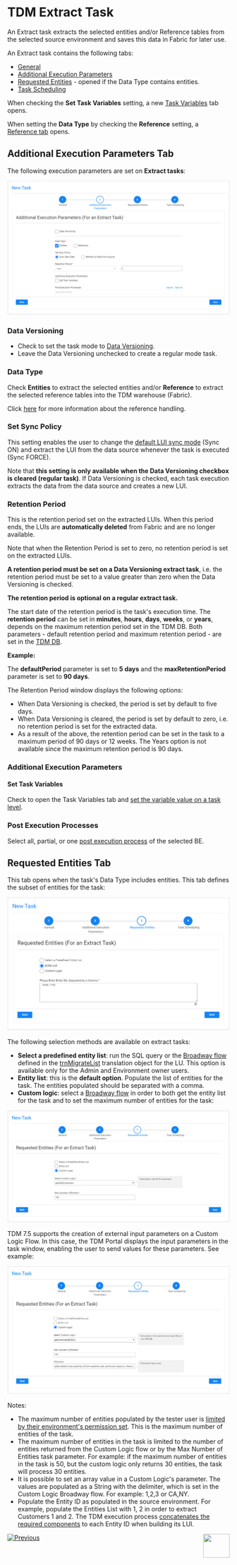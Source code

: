 # TDM Extract Task

An Extract task extracts the selected entities and/or Reference tables from the selected source environment and saves this data in Fabric for later use.

An Extract task contains the following tabs:

- [General](14a_task_general_tab.md)
- [Additional Execution Parameters](#additional-execution-parameters)
- [Requested Entities](#requested-entities) - opened if the Data Type contains entities.
- [Task Scheduling](22_task_execution_timing_tab.md)

When checking the **Set Task Variables** setting, a new [Task Variables](23_task_globals_tab.md) tab opens.

When setting the **Data Type** by checking the **Reference** setting, a [Reference tab](24_task_reference_tab.md) opens.

## Additional Execution Parameters Tab

The following execution parameters are set on **Extract tasks**:

![additional exe params - extract](images/extract_task_additional_exe_params_tab.png)

### Data Versioning

- Check to set the task mode to [Data Versioning](15_data_flux_task.md). 
- Leave the Data Versioning unchecked to create a regular mode task.

### Data Type

Check **Entities** to extract the selected entities and/or **Reference** to extract the selected reference tables into the TDM warehouse (Fabric).

Click [here](24_task_reference_tab.md) for more information about the reference handling. 

### Set Sync Policy

This setting enables the user to change the [default LUI sync mode](/articles/14_sync_LU_instance/02_sync_modes.md) (Sync ON) and extract the LUI from the data source whenever the task is executed (Sync FORCE).

Note that **this setting is only available when the Data Versioning checkbox is cleared (regular task)**.  If Data Versioning *is* checked, each task execution extracts the data from the data source and creates a new LUI.

### Retention Period

This is the retention period set on the extracted LUIs. When this period ends, the LUIs are **automatically deleted** from Fabric and are no longer available. 

Note that when the Retention Period is set to zero, no retention period is set on the extracted LUIs.

**A retention period must be set on a Data Versioning extract task**, i.e. the retention period must be set to a value greater than zero when the Data Versioning is checked.

**The retention period is optional on a regular extract task.**

The start date of the retention period is the task's execution time. The **retention period** can be set in **minutes**, **hours**, **days**, **weeks**, or **years**, depends on the maximum retention period set in the TDM DB. Both parameters - default retention period and maximum retention period - are set in the [TDM DB](/articles/TDM/tdm_configuration/02_tdmdb_general_parameters.md).

**Example:** 

The **defaultPeriod** parameter is set to **5 days** and the **maxRetentionPeriod** parameter is set to **90 days**.

The Retention Period window displays the following options:

- When Data Versioning is checked, the period is set by default to five days.
- When Data Versioning is cleared, the period is set by default to zero, i.e. no retention period is set for the extracted data. 
- As a result of the above, the retention period can be set in the task to a maximum period of 90 days or 12 weeks.  The Years option is not available since the maximum retention period is 90 days.

### Additional Execution Parameters

#### Set Task Variables 

Check to open the Task Variables tab and [set the variable value on a task level](23_task_globals_tab.md).

### Post Execution Processes

Select all, partial, or one [post execution process](04_tdm_gui_business_entity_window.md#post-execution-processes-tab) of the selected BE.

## Requested Entities Tab

This tab opens when the task's Data Type includes entities. This tab defines the subset of entities for the task:

![requested entities](images/extract_task_requested_entities_tab.png)

The following selection methods are available on extract tasks: 

- **Select a predefined entity list**: run the SQL query or the [Broadway flow](/articles/TDM/tdm_implementation/11_tdm_implementation_using_generic_flows.md#step-6---optional---get-the-entity-list-for-an-extract-all-task-using-a-broadway-flow) defined in the [trnMigrateList](/articles/TDM/tdm_implementation/04_fabric_tdm_library.md#trnmigratelist) translation object for the LU.  This option is available only for the Admin and Environment owner users.
- **Entity list**: this is the **default option**. Populate the list of entities for the task. The entities populated should be separated with a comma. 
- **Custom logic**: select a [Broadway flow](/articles/TDM/tdm_implementation/11_tdm_implementation_using_generic_flows.md#step-7---optional---build-broadway-flows-for-the-custom-logic--selection-method) in order to both get the entity list for the task and to set the maximum number of entities for the task:



![requested entities2](images/extract_task_requested_entities_tab_custom_logic.png)

TDM 7.5 supports the creation of external input parameters on a Custom Logic Flow. In this case, the TDM Portal displays the input parameters in the task window, enabling the user to send values for these parameters. See example:

![requested entities2](images/extract_task_requested_entities_tab_custom_logic_2.png)



Notes:

- The maximum number of entities populated by the tester user is [limited by their environment's permission set](10_environment_roles_tab.md#read-and-write-and-number-of-entities). This is the maximum number of entities of the task. 
- The maximum number of entities in the task is limited to the number of entities returned from  the Custom Logic flow or by the Max Number of Entities task parameter. For example: if the maximum number of entities in the task is 50, but the custom logic only returns 30 entities, the task will process 30 entities.
- It is possible to set an array value in a Custom Logic's parameter. The values are populated as a String with the delimiter, which is set in the Custom Logic Broadway flow. For example: 1,2,3 or CA,NY. 
- Populate the Entity ID as populated in the source environment. For example, populate the Entities List with 1, 2 in order to extract Customers 1 and 2. The TDM execution process  [concatenates the required components](/articles/TDM/tdm_implementation/01_tdm_set_instance_per_env_and_version.md) to each Entity ID when building its LUI.



 [![Previous](/articles/images/Previous.png)](15_data_flux_task.md)[<img align="right" width="60" height="54" src="/articles/images/Next.png">](17_load_task_regular_mode.md)


